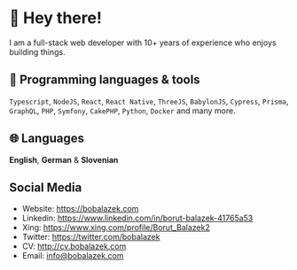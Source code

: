 # 👋 Hey there!

I am a full-stack web developer with 10+ years of experience who enjoys building things.

## 🔨 Programming languages & tools

`Typescript`, `NodeJS`, `React`, `React Native`, `ThreeJS`, `BabylonJS`, `Cypress`, `Prisma`, `GraphQL`, `PHP`, `Symfony`, `CakePHP`, `Python`, `Docker` and many more.

## 🌐 Languages

**English**, **German** & **Slovenian**

## Social Media

* Website: https://bobalazek.com
* Linkedin: https://www.linkedin.com/in/borut-balazek-41765a53
* Xing: https://www.xing.com/profile/Borut_Balazek2
* Twitter: https://twitter.com/bobalazek
* CV: http://cv.bobalazek.com
* Email: info@bobalazek.com
